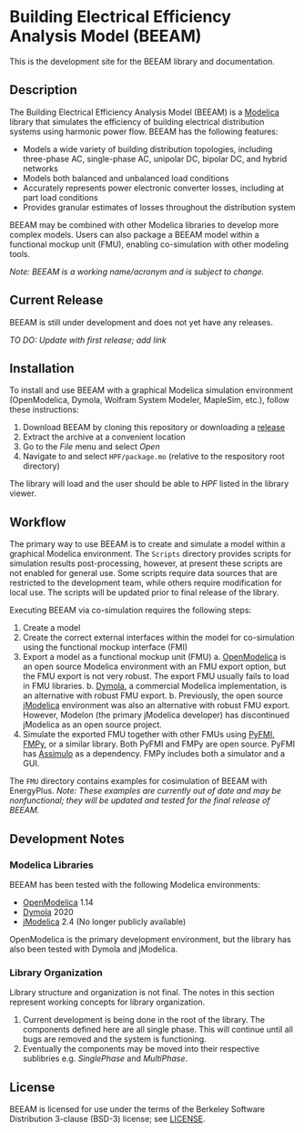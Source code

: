 Building Electrical Efficiency Analysis Model (BEEAM)
=====================================================

This is the development site for the BEEAM library and documentation.

Description
-----------

The Building Electrical Efficiency Analysis Model (BEEAM) is a [Modelica] library that simulates the efficiency of building electrical distribution systems using harmonic power flow. BEEAM has the following features:

- Models a wide variety of building distribution topologies, including three-phase AC, single-phase AC, unipolar DC, bipolar DC, and hybrid networks
- Models both balanced and unbalanced load conditions
- Accurately represents power electronic converter losses, including at part load conditions
- Provides granular estimates of losses throughout the distribution system

BEEAM may be combined with other Modelica libraries to develop more complex models. Users can also package a BEEAM model within a functional mockup unit (FMU), enabling co-simulation with other modeling tools.

*Note: BEEAM is a working name/acronym and is subject to change.*

[Modelica]: https://www.modelica.org/ "Modelica"

Current Release
---------------

BEEAM is still under development and does not yet have any releases.

*TO DO: Update with first release; add link*

Installation
------------

To install and use BEEAM with a graphical Modelica simulation environment (OpenModelica, Dymola, Wolfram System Modeler, MapleSim, etc.), follow these instructions:

1. Download BEEAM by cloning this repository or downloading a [release](https://github.com/NREL/DC-Design/releases)
2. Extract the archive at a convenient location
3. Go to the *File* menu and select *Open*
4. Navigate to and select `HPF/package.mo` (relative to the respository root directory)

The library will load and the user should be able to *HPF* listed in the library viewer.

Workflow
--------

The primary way to use BEEAM is to create and simulate a model within a graphical Modelica environment. The `Scripts` directory provides scripts for simulation results post-processing, however, at present these scripts are not enabled for general use. Some scripts require data sources that are restricted to the development team, while others require modification for local use. The scripts will be updated prior to final release of the library. 

Executing BEEAM via co-simulation requires the following steps:

1. Create a model
2. Create the correct external interfaces within the model for co-simulation using the functional mockup interface (FMI)
3. Export a model as a functional mockup unit (FMU)
   a. [OpenModelica] is an open source Modelica environment with an FMU export option, but the FMU export is not very robust. The export FMU usually fails to load in FMU libraries.
   b. [Dymola], a commercial Modelica implementation, is an alternative with robust FMU export.
   b. Previously, the open source [jModelica] environment was also an alternative with robust FMU export. However, Modelon (the primary jModelica developer) has discontinued jModelica as an open source project.
4. Simulate the exported FMU together with other FMUs using [PyFMI], [FMPy], or a similar library. Both PyFMI and FMPy are open source. PyFMI has [Assimulo] as a dependency. FMPy includes both a simulator and a GUI.

[OpenModelica]: https://www.openmodelica.org/
[Dymola]: https://www.3ds.com/products-services/catia/products/dymola/
[jModelica]: https://jmodelica.org/
[PyFMI]: https://github.com/modelon-community/PyFMI
[Assimulo]: https://github.com/modelon-community/Assimulo
[FMPy]: https://github.com/CATIA-Systems/FMPy

The `FMU` directory contains examples for cosimulation of BEEAM with EnergyPlus. *Note: These examples are currently out of date and may be nonfunctional; they will be updated and tested for the final release of BEEAM.*

Development Notes
-----------------

### Modelica Libraries ###

BEEAM has been tested with the following Modelica environments:

- [OpenModelica] 1.14
- [Dymola] 2020
- [jModelica] 2.4 (No longer publicly available)

OpenModelica is the primary development environment, but the library has also been tested with Dymola and jModelica.

### Library Organization ###

Library structure and organization is not final. The notes in this section represent working concepts for library organization.

1. Current development is being done in the root of the library. The components defined here are all single phase. This will continue until all bugs are removed and the system is functioning.
2. Eventually the components may be moved into their respective sublibries e.g. *SinglePhase* and *MultiPhase*.

License
-------

BEEAM is licensed for use under the terms of the Berkeley Software Distribution 3-clause (BSD-3) license; see [LICENSE](LICENSE.md).

